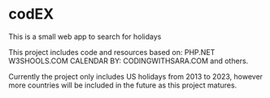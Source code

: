 # codEX
This is a small web app to search for holidays

This project includes code and resources based on: 
PHP.NET 
W3SHOOLS.COM
CALENDAR BY: CODINGWITHSARA.COM
and others.

Currently the project only includes US holidays from 2013 to 2023, however more countries will be included in the future as this project matures.
